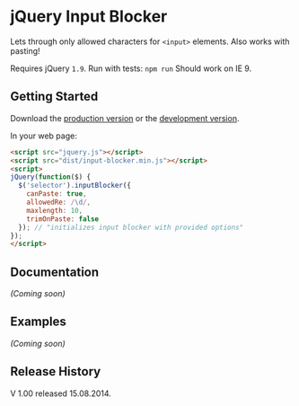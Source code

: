 # jQuery Input Blocker

Lets through only allowed characters for `<input>` elements. Also works with pasting!

Requires jQuery `1.9`.
Run with tests: `npm run`
Should work on IE 9.

## Getting Started

Download the [production version][min] or the [development version][max].

[min]: https://raw.github.com/Palid/jquery-input-blocker/master/dist/jquery.input-blocker.min.js
[max]: https://raw.github.com/Palid/jquery-input-blocker/master/dist/jquery.input-blocker.js

In your web page:

```html
<script src="jquery.js"></script>
<script src="dist/input-blocker.min.js"></script>
<script>
jQuery(function($) {
  $('selector').inputBlocker({
    canPaste: true,
    allowedRe: /\d/,
    maxlength: 10,
    trimOnPaste: false
  }); // "initializes input blocker with provided options"
});
</script>
```

## Documentation
_(Coming soon)_

## Examples
_(Coming soon)_

## Release History
V 1.00 released 15.08.2014.
